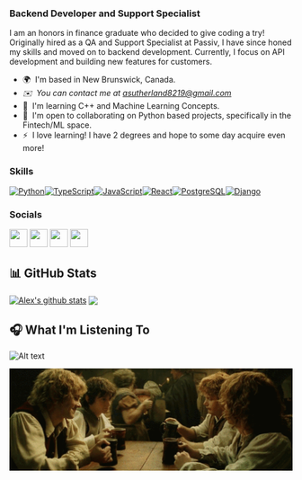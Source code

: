 ### Backend Developer and Support Specialist

I am an honors in finance graduate who decided to give coding a try! Originally hired as a QA and Support Specialist at Passiv, I have since honed my skills and moved on to backend development. Currently, I focus on API development and building new features for customers.
- 🌍  I'm based in New Brunswick, Canada.
- *✉️  You can contact me at [asutherland8219@gmail.com](mailto:asutherland8219@gmail.com)* 
- 🧠  I'm learning C++ and Machine Learning Concepts. 
- 🤝  I'm open to collaborating on Python based projects, specifically in the Fintech/ML space. 
- ⚡  I love learning! I have 2 degrees and hope to some day acquire even more!

### Skills

<p align="left"><a href="https://www.python.org/" target="_blank" rel="noreferrer"><img src="https://raw.githubusercontent.com/danielcranney/readme-generator/main/public/icons/skills/python-colored.svg" width="36" height="36" alt="Python" /></a><a href="https://www.typescriptlang.org/" target="_blank" rel="noreferrer"><img src="https://raw.githubusercontent.com/danielcranney/readme-generator/main/public/icons/skills/typescript-colored.svg" width="36" height="36" alt="TypeScript" /></a><a href="https://developer.mozilla.org/en-US/docs/Web/JavaScript" target="_blank" rel="noreferrer"><img src="https://raw.githubusercontent.com/danielcranney/readme-generator/main/public/icons/skills/javascript-colored.svg" width="36" height="36" alt="JavaScript" /></a><a href="https://reactjs.org/" target="_blank" rel="noreferrer"><img src="https://raw.githubusercontent.com/danielcranney/readme-generator/main/public/icons/skills/react-colored.svg" width="36" height="36" alt="React" /></a><a href="https://www.postgresql.org/" target="_blank" rel="noreferrer"><img src="https://raw.githubusercontent.com/danielcranney/readme-generator/main/public/icons/skills/postgresql-colored.svg" width="36" height="36" alt="PostgreSQL" /></a><a href="https://www.djangoproject.com/" target="_blank" rel="noreferrer"><img src="https://raw.githubusercontent.com/danielcranney/readme-generator/main/public/icons/skills/django-colored.svg" width="36" height="36" alt="Django" /></a></p>

### Socials

<p align="left"> <a href="https://www.dev.to/asutherland8219" target="_blank" rel="noreferrer"><img src="https://raw.githubusercontent.com/danielcranney/readme-generator/main/public/icons/socials/devdotto.svg" width="32" height="32" /></a> <a href="https://www.github.com/asutherland8219" target="_blank" rel="noreferrer"><img src="https://raw.githubusercontent.com/danielcranney/readme-generator/main/public/icons/socials/github.svg" width="32" height="32" /></a> <a href="https://www.linkedin.com/in/Asutherland8219" target="_blank" rel="noreferrer"><img src="https://raw.githubusercontent.com/danielcranney/readme-generator/main/public/icons/socials/linkedin.svg" width="32" height="32" /></a> <a href="http://www.medium.com/suds171" target="_blank" rel="noreferrer"><img src="https://raw.githubusercontent.com/danielcranney/readme-generator/main/public/icons/socials/medium.svg" width="32" height="32" /></a></p>

## 📊 GitHub Stats

<a href="https://github.com/asutherland8219/github-readme-stats"><img align="center" src="https://github-readme-stats.vercel.app/api?username=Asutherland8219&show_icons=true&include_all_commits=true&count_private=true&theme=algolia" alt="Alex's github stats" width=435 /></a> <a href="https://github.com/asutherland8219/github-readme-stats"><img align="center" src="https://github-readme-stats.vercel.app/api/top-langs/?username=asutherland8219&langs_count=10&theme=algolia&layout=compact" width=400 /></a> 


## 🎧 What I'm Listening To

![Alt text](https://spotify-recently-played-readme.vercel.app/api?user=12173226325&width=850)  <p align=center> <img width=850 src="drinking.gif"/> 

